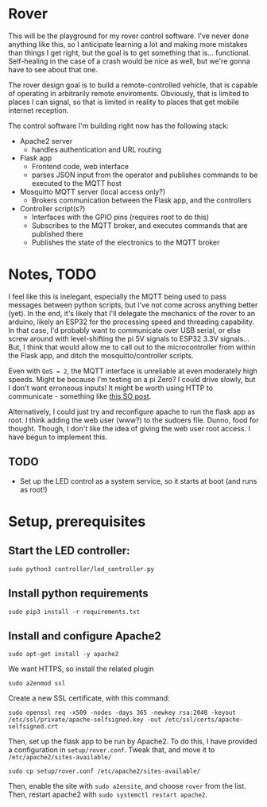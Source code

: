 # Rover

This will be the playground for my rover control software. I've never done anything like this, so I anticipate learning a lot and making more mistakes than things I get right, but the goal is to get something that is... functional. Self-healing in the case of a crash would be nice as well, but we're gonna have to see about that one.

The rover design goal is to build a remote-controlled vehicle, that is capable of operating in arbitrarily remote enviroments. Obviously, that is limited to places I can signal, so that is limited in reality to places that get mobile internet reception. 

The control software I'm building right now has the following stack:
- Apache2 server
  - handles authentication and URL routing
- Flask app
  - Frontend code, web interface
  - parses JSON input from the operator and publishes commands to be executed to the MQTT host
- Mosquitto MQTT server (local access only?)
  - Brokers communication between the Flask app, and the controllers
- Controller script(s?)
  - Interfaces with the GPIO pins (requires root to do this)
  - Subscribes to the MQTT broker, and executes commands that are published there
  - Publishes the state of the electronics to the MQTT broker



# Notes, TODO

I feel like this is inelegant, especially the MQTT being used to pass messages between python scripts, but I've not come across anything better (yet). In the end, it's likely that I'll delegate the mechanics of the rover to an arduino, likely an ESP32 for the processing speed and threading capability. In that case, I'd probably want to communicate over USB serial, or else screw around with level-shifting the pi 5V signals to ESP32 3.3V signals... But, I think that would allow me to call out to the microcontroller from within the Flask app, and ditch the mosquitto/controller scripts. 

Even with `QoS = 2`, the MQTT interface is unreliable at even moderately high speeds. Might be because I'm testing on a pi Zero? I could drive slowly, but I don't want erroneous inputs! It might be worth using HTTP to communicate - something like [this SO post](https://stackoverflow.com/a/16218248).

Alternatively, I could just try and reconfigure apache to run the flask app as root. I think adding the web user (www?) to the sudoers file. Dunno, food for thought. Though, I don't like the idea of giving the web user root access. I have begun to implement this.

## TODO
- Set up the LED control as a system service, so it starts at boot (and runs as root!)


# Setup, prerequisites


## Start the LED controller:
```
sudo python3 controller/led_controller.py
```


## Install python requirements
```
sudo pip3 install -r requirements.txt
```


## Install and configure Apache2
```
sudo apt-get install -y apache2
```
We want HTTPS, so install the related plugin
```
sudo a2enmod ssl
```
Create a new SSL certificate, with this command:
```
sudo openssl req -x509 -nodes -days 365 -newkey rsa:2048 -keyout /etc/ssl/private/apache-selfsigned.key -out /etc/ssl/certs/apache-selfsigned.crt
```

Then, set up the flask app to be run by Apache2. To do this, I have provided a configuration in `setup/rover.conf`. Tweak that, and move it to `/etc/apache2/sites-available/`
```
sudo cp setup/rover.conf /etc/apache2/sites-available/
```
Then, enable the site with `sudo a2ensite`, and choose `rover` from the list. Then, restart apache2 with `sudo systemctl restart apache2`.

